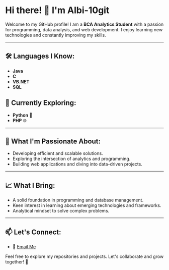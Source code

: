 # Hi there! 👋 I'm Albi-10git

Welcome to my GitHub profile! I am a **BCA Analytics Student** with a passion for programming, data analysis, and web development. I enjoy learning new technologies and constantly improving my skills.

---

## 🛠️ Languages I Know:
- **Java**
- **C**
- **VB.NET**
- **SQL**

## 🌱 Currently Exploring:
- **Python** 🐍
- **PHP** 🌐

---

## 🚀 What I'm Passionate About:
- Developing efficient and scalable solutions.
- Exploring the intersection of analytics and programming.
- Building web applications and diving into data-driven projects.

---

## 📈 What I Bring:
- A solid foundation in programming and database management.
- Keen interest in learning about emerging technologies and frameworks.
- Analytical mindset to solve complex problems.

---

## 📫 Let's Connect:
- 💌 [Email Me](mailto:albinpeter212@gmail.com)

Feel free to explore my repositories and projects. Let's collaborate and grow together! 🚀
